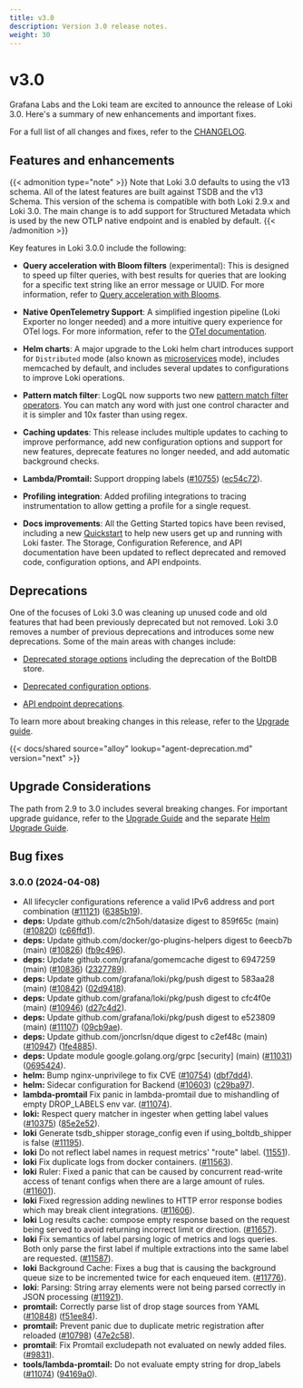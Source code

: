 ```yaml
---
title: v3.0
description: Version 3.0 release notes.
weight: 30
---
```


# v3.0

Grafana Labs and the Loki team are excited to announce the release of Loki 3.0. Here's a summary of new enhancements and important fixes.

For a full list of all changes and fixes, refer to the [CHANGELOG](https://github.com/grafana/loki/blob/release-3.0.x/CHANGELOG.md).

## Features and enhancements

{{< admonition type="note" >}}
Note that Loki 3.0 defaults to using the v13 schema. All of the latest features are built against TSDB and the v13 Schema. This version of the schema is compatible with both Loki 2.9.x and Loki 3.0. The main change is to add support for Structured Metadata which is used by the new OTLP native endpoint and is enabled by default.
{{< /admonition >}}

Key features in Loki 3.0.0 include the following:

- **Query acceleration with Bloom filters** (experimental): This is designed to speed up filter queries, with best results for queries that are looking for a specific text string like an error message or UUID. For more information, refer to [Query acceleration with Blooms](https://grafana.com/docs/loki/<LOKI_VERSION>/operations/query-acceleration-blooms/).

- **Native OpenTelemetry Support**: A simplified ingestion pipeline (Loki Exporter no longer needed) and a more intuitive query experience for OTel logs. For more information, refer to the [OTel documentation](https://grafana.com/docs/loki/<LOKI_VERSION>/send-data/otel/).

- **Helm charts**: A major upgrade to the Loki helm chart introduces support for `Distributed` mode (also known as [microservices](https://grafana.com/docs/loki/<LOKI_VERSION>/get-started/deployment-modes/#microservices-mode) mode), includes memcached by default, and includes several updates to configurations to improve Loki operations.

- **Pattern match filter**: LogQL now supports two new [pattern match filter operators](https://grafana.com/docs/loki/<LOKI_VERSION>/query/#pattern-match-filter-operators). You can match any word with just one control character and it is simpler and 10x faster than using regex.

- **Caching updates**: This release includes multiple updates to caching to improve performance, add new configuration options and support for new features, deprecate features no longer needed, and add automatic background checks.

- **Lambda/Promtail:** Support dropping labels ([#10755](https://github.com/grafana/loki/issues/10755)) ([ec54c72](https://github.com/grafana/loki/commit/ec54c723ebbeeda88000dde188d539ecfe05dad8)).

- **Profiling integration**: Added profiling integrations to tracing instrumentation to allow getting a profile for a single request.

- **Docs improvements**: All the Getting Started topics have been revised, including a new [Quickstart](https://grafana.com/docs/loki/<LOKI_VERSION>/get-started/quick-start/) to help new users get up and running with Loki faster. The Storage, Configuration Reference, and API documentation have been updated to reflect deprecated and removed code, configuration options, and API endpoints.

## Deprecations

One of the focuses of Loki 3.0 was cleaning up unused code and old features that had been previously deprecated but not removed. Loki 3.0 removes a number of previous deprecations and introduces some new deprecations. Some of the main areas with changes include:

- [Deprecated storage options](https://grafana.com/docs/loki/<LOKI_VERSION>/storage/) including the deprecation of the BoltDB store.

- [Deprecated configuration options](https://grafana.com/docs/loki/<LOKI_VERSION>/configure/).

- [API endpoint deprecations](https://grafana.com/docs/loki/<LOKI_VERSION>/reference/api/#deprecated-endpoints).

To learn more about breaking changes in this release, refer to the [Upgrade guide](https://grafana.com/docs/loki/<LOKI_VERSION>/setup/upgrade/).

{{< docs/shared source="alloy" lookup="agent-deprecation.md" version="next" >}}

## Upgrade Considerations

The path from 2.9 to 3.0 includes several breaking changes. For important upgrade guidance, refer to the [Upgrade Guide](https://grafana.com/docs/loki/<LOKI_VERSION>/setup/upgrade/) and the separate [Helm Upgrade Guide](https://grafana.com/docs/loki/<LOKI_VERSION>/setup/upgrade/upgrade-to-6x/).

## Bug fixes

### 3.0.0 (2024-04-08)

- All lifecycler configurations reference a valid IPv6 address and port combination ([#11121](https://github.com/grafana/loki/issues/11121)) ([6385b19](https://github.com/grafana/loki/commit/6385b195739bd7d4e9706faddd0de663d8e5331a)).
- **deps:** Update github.com/c2h5oh/datasize digest to 859f65c (main) ([#10820](https://github.com/grafana/loki/issues/10820)) ([c66ffd1](https://github.com/grafana/loki/commit/c66ffd125cd89f5845a75a1751186fa46d003f70)).
- **deps:** Update github.com/docker/go-plugins-helpers digest to 6eecb7b (main) ([#10826](https://github.com/grafana/loki/issues/10826)) ([fb9c496](https://github.com/grafana/loki/commit/fb9c496b21be62f56866ae0f92440085e7860a2a)).
- **deps:** Update github.com/grafana/gomemcache digest to 6947259 (main) ([#10836](https://github.com/grafana/loki/issues/10836)) ([2327789](https://github.com/grafana/loki/commit/2327789b5506d0ccc00d931195da17a2d47bf236)).
- **deps:** Update github.com/grafana/loki/pkg/push digest to 583aa28 (main) ([#10842](https://github.com/grafana/loki/issues/10842)) ([02d9418](https://github.com/grafana/loki/commit/02d9418270f4e615c1f78b0def635da7c0572ca4)).
- **deps:** Update github.com/grafana/loki/pkg/push digest to cfc4f0e (main) ([#10946](https://github.com/grafana/loki/issues/10946)) ([d27c4d2](https://github.com/grafana/loki/commit/d27c4d297dc6cce93ada98f16b962380ec933c6a)).
- **deps:** Update github.com/grafana/loki/pkg/push digest to e523809 (main) ([#11107](https://github.com/grafana/loki/issues/11107)) ([09cb9ae](https://github.com/grafana/loki/commit/09cb9ae76f4aef7dea477961c0c5424d7243bf2a)).
- **deps:** Update github.com/joncrlsn/dque digest to c2ef48c (main) ([#10947](https://github.com/grafana/loki/issues/10947)) ([1fe4885](https://github.com/grafana/loki/commit/1fe48858ae15b33646eedb85b05d6773a8bc5020)).
- **deps:** Update module google.golang.org/grpc [security] (main) ([#11031](https://github.com/grafana/loki/issues/11031)) ([0695424](https://github.com/grafana/loki/commit/0695424f7dd62435df3a9981276b40f3c5ef5641)).
- **helm:** Bump nginx-unprivilege to fix CVE ([#10754](https://github.com/grafana/loki/issues/10754)) ([dbf7dd4](https://github.com/grafana/loki/commit/dbf7dd4bac112a538a59907a8c6092504e7f4a91)).
- **helm:** Sidecar configuration for Backend ([#10603](https://github.com/grafana/loki/issues/10603)) ([c29ba97](https://github.com/grafana/loki/commit/c29ba973a0b5b7b59613d210b741d5a547ea0e83)).
- **lambda-promtail** Fix panic in lambda-promtail due to mishandling of empty DROP_LABELS env var. ([#11074](https://github.com/grafana/loki/pull/11074)).
- **loki:** Respect query matcher in ingester when getting label values ([#10375](https://github.com/grafana/loki/issues/10375)) ([85e2e52](https://github.com/grafana/loki/commit/85e2e52279ecac6dc111d5c113c54d6054d2c922)).
- **loki** Generate tsdb_shipper storage_config even if using_boltdb_shipper is false ([#11195](https://github.com/grafana/loki/pull/11195)).
- **loki** Do not reflect label names in request metrics' "route" label. ([11551](https://github.com/grafana/loki/pull/11551)).
- **loki** Fix duplicate logs from docker containers. ([#11563](https://github.com/grafana/loki/pull/11563)).
- **loki** Ruler: Fixed a panic that can be caused by concurrent read-write access of tenant configs when there are a large amount of rules. ([#11601](https://github.com/grafana/loki/pull/11601)).
- **loki** Fixed regression adding newlines to HTTP error response bodies which may break client integrations. ([#11606](https://github.com/grafana/loki/pull/11606)).
- **loki** Log results cache: compose empty response based on the request being served to avoid returning incorrect limit or direction. ([#11657](https://github.com/grafana/loki/pull/11657)).
- **loki** Fix semantics of label parsing logic of metrics and logs queries. Both only parse the first label if multiple extractions into the same label are requested. ([#11587](https://github.com/grafana/loki/pull/11587)).
- **loki** Background Cache: Fixes a bug that is causing the background queue size to be incremented twice for each enqueued item. ([#11776](https://github.com/grafana/loki/pull/11776)).
- **loki**: Parsing: String array elements were not being parsed correctly in JSON processing ([#11921](https://github.com/grafana/loki/pull/11921)).
- **promtail:** Correctly parse list of drop stage sources from YAML ([#10848](https://github.com/grafana/loki/issues/10848)) ([f51ee84](https://github.com/grafana/loki/commit/f51ee849b03c5f6b79f3e93cb7fd7811636bede2)).
- **promtail:** Prevent panic due to duplicate metric registration after reloaded ([#10798](https://github.com/grafana/loki/issues/10798)) ([47e2c58](https://github.com/grafana/loki/commit/47e2c5884f443667e64764f3fc3948f8f11abbb8)).
- **promtail**: Fix Promtail excludepath not evaluated on newly added files. ([#9831](https://github.com/grafana/loki/pull/9831)).
- **tools/lambda-promtail:** Do not evaluate empty string for drop_labels ([#11074](https://github.com/grafana/loki/issues/11074)) ([94169a0](https://github.com/grafana/loki/commit/94169a0e6b5bf96426ad21e40f9583b721f35d6c)).
